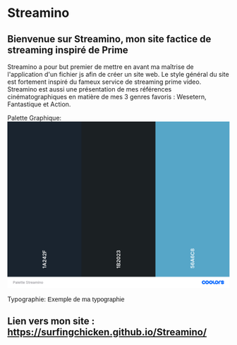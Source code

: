 
# Streamino

## Bienvenue sur Streamino, mon site factice de streaming inspiré de Prime
Streamino a pour but premier de mettre en avant ma maîtrise de l'application d'un fichier js afin de créer un site web. Le style général du site est fortement inspiré du fameux service de streaming prime video. Streamino est aussi une présentation de mes références cinématographiques en matière de mes 3 genres favoris : Wesetern, Fantastique et Action.

Palette Graphique: ![Palette_Streamino](asset/Palette_Streamino.png)

Typographie: <span style ="font-family:'Fredoka', sans-serif;">Exemple de ma typographie</span>

## Lien vers mon site : https://surfingchicken.github.io/Streamino/